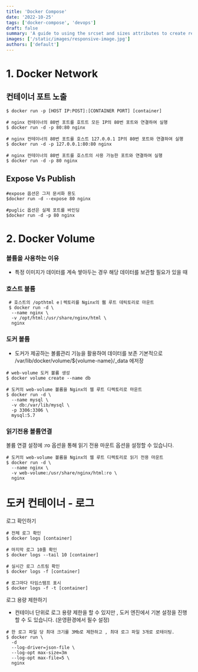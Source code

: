 ```yaml
---
title: 'Docker Compose'
date: '2022-10-25'
tags: ['docker-compose', 'devops']
draft: false
summary: 'A guide to using the srcset and sizes attributes to create responsive images'
images: ['/static/images/responsive-image.jpg']
authors: ['default']
---
```



# 1. Docker Network

## 컨테이너 포트 노출

```
$ docker run -p [HOST IP:POST]:[CONTAINER PORT] [container]

# nginx 컨테이너의 80번 포트를 호트트 모든 IP의 80번 포트와 연결하여 실행
$ docker run -d -p 80:80 nginx

# nginx 컨테이너의 80번 포트를 호스트 127.0.0.1 IP의 80번 포트와 연결하여 실행
$ docker run -d -p 127.0.0.1:80:80 nginx

# nginx 컨테이너의 80번 포트를 호스트의 사용 가능한 포트와 연결하여 실행
$ docker run -d -p 80 nginx
```

## Expose Vs Publish

```
#expose 옵션은 그저 문서화 용도
$docker run -d --expose 80 nginx

#puglic 옵션은 실제 포트를 바인딩
$docker run -d -p 80 nginx
```

# 2. Docker Volume

### 볼륨을 사용하는 이유

- 특정 이미지가 데이터를 계속 쌓아두는 경우 해당 데이터를 보관할 필요가 있을 때

### 호스트 볼륨

```
 # 호스트의 /opthtml eㅣ렉토리를 Nginx의 뤱 루트 데릭토리로 마운트
 $ docker run -d \
  --name nginx \
  -v /opt/html:/usr/share/nginx/html \
  nginx
```

### 도커 볼륨

- 도커가 제공하는 볼륨관리 기능을 활용하여 데이터를 보존
  기본적으로 /var/lib/docker/volume/${volume-name}/\_data 에저장

```
# web-volume 도커 볼륨 생성
$ docker volume create --name db

# 도커의 web-volume 볼륨을 Nginx의 웹 루트 디렉토리로 마운트
$ docker run -d \
  --name mysql \
  -v db:/var/lib/mysql \
  -p 3306:3306 \
  mysql:5.7
```

### 읽기전용 볼륨연결

볼륨 연결 설정에 :ro 옵션을 통해 읽기 전용 마운트 옵션을 설정할 수 있습니다.

```
# 도커의 web-volume 볼륨을 Nginx의 웹 루트 디렉토리로 읽기 전용 마운트
$ docker run -d \
  --name nginx \
  -v web-volume:/usr/share/nginx/html:ro \
  nginx
```

# 도커 컨테이너 - 로그

로그 확인하기

```
# 전체 로그 확인
$ docker logs [container]

# 마지막 로그 10줄 확인
$ docker logs --tail 10 [container]

# 실시간 로그 스트림 확인
$ docker logs -f [container]

# 로그마다 타임스탬프 표시
$ docker logs -f -t [container]
```

로그 용량 제한하기

- 컨테이너 단위로 로그 용량 제한을 할 수 있지만 , 도커 엔진에서 기본 설정을 진행할 수 도 있습니다. (운영환경에서 필수 설정)

```
# 한 로그 파일 당 최대 크기를 3Mb로 제한하고 , 최대 로그 파일 3개로 로테이팅.
$ docker run \
  -d
  --log-driver=json-file \
  --log-opt max-size=3m
  --log-opt max-file=5 \
  nginx
```
